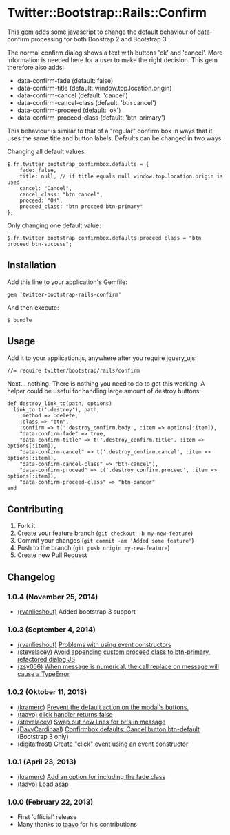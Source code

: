 # Twitter::Bootstrap::Rails::Confirm

This gem adds some javascript to change the default behaviour of data-confirm processing for both Boostrap 2 and Bootstrap 3.

The normal confirm dialog shows a text with buttons 'ok' and 'cancel'. More information is needed here for a user to make the right decision. This gem therefore also adds:

* data-confirm-fade (default: false)
* data-confirm-title (default: window.top.location.origin)
* data-confirm-cancel (default: 'cancel')
* data-confirm-cancel-class (default: 'btn cancel')
* data-confirm-proceed (default: 'ok')
* data-confirm-proceed-class (default: 'btn-primary')

This behaviour is similar to that of a "regular" confirm box in ways that it uses the same title and button labels. Defaults can be changed in two ways:

Changing all default values:

    $.fn.twitter_bootstrap_confirmbox.defaults = {
        fade: false,
        title: null, // if title equals null window.top.location.origin is used
        cancel: "Cancel",
        cancel_class: "btn cancel",
        proceed: "OK",
        proceed_class: "btn proceed btn-primary"
    };

Only changing one default value:

    $.fn.twitter_bootstrap_confirmbox.defaults.proceed_class = "btn proceed btn-success";

## Installation

Add this line to your application's Gemfile:

    gem 'twitter-bootstrap-rails-confirm'

And then execute:

    $ bundle

## Usage

Add it to your application.js, anywhere after you require jquery_ujs:

    //= require twitter/bootstrap/rails/confirm

Next... nothing. There is nothing you need to do to get this working. A helper could be useful for handling large amount of destroy buttons:

    def destroy_link_to(path, options)
      link_to t('.destroy'), path, 
        :method => :delete,
        :class => "btn",
        :confirm => t('.destroy_confirm.body', :item => options[:item]),
        "data-confirm-fade" => true,
        "data-confirm-title" => t('.destroy_confirm.title', :item => options[:item]),
        "data-confirm-cancel" => t('.destroy_confirm.cancel', :item => options[:item]),
        "data-confirm-cancel-class" => "btn-cancel"),
        "data-confirm-proceed" => t('.destroy_confirm.proceed', :item => options[:item]),
        "data-confirm-proceed-class" => "btn-danger"
    end

## Contributing

1. Fork it
2. Create your feature branch (`git checkout -b my-new-feature`)
3. Commit your changes (`git commit -am 'Added some feature'`)
4. Push to the branch (`git push origin my-new-feature`)
5. Create new Pull Request

## Changelog

### 1.0.4 (November 25, 2014)

* [(rvanlieshout)](https://github.com/rvanlieshout) Added bootstrap 3 support

### 1.0.3 (September 4, 2014)

* [(rvanlieshout)](https://github.com/rvanlieshout) [Problems with using event constructors](https://github.com/bluerail/twitter-bootstrap-rails-confirm/issues/18)
* [(stevelacey)](https://github.com/stevelacey) [Avoid appending custom proceed class to btn-primary, refactored dialog JS](https://github.com/bluerail/twitter-bootstrap-rails-confirm/pull/17)
* [(zsy056)](https://github.com/zsy056) [When message is numerical, the call replace on message will cause a TypeError](https://github.com/bluerail/twitter-bootstrap-rails-confirm/pull/22)

### 1.0.2 (Oktober 11, 2013)

* [(kramerc)](https://github.com/kramerc) [Prevent the default action on the modal's buttons.](https://github.com/bluerail/twitter-bootstrap-rails-confirm/pull/9)
* [(taavo)](https://github.com/taavo) [click handler returns false](https://github.com/bluerail/twitter-bootstrap-rails-confirm/pull/6)
* [(stevelacey)](https://github.com/stevelacey) [Swap out new lines for br's in message](https://github.com/bluerail/twitter-bootstrap-rails-confirm/pull/16)
* [(DavyCardinaal)](https://github.com/DavyCardinaal) [Confirmbox defaults: Cancel button btn-default](https://github.com/bluerail/twitter-bootstrap-rails-confirm/pull/15) (Bootstrap 3 only)
* [(digitalfrost)](https://github.com/digitalfrost) [Create "click" event using an event constructor](https://github.com/bluerail/twitter-bootstrap-rails-confirm/pull/14)

### 1.0.1 (April 23, 2013)

* [(kramerc)](https://github.com/kramerc) [Add an option for including the fade class](https://github.com/bluerail/twitter-bootstrap-rails-confirm/pull/8)
* [(taavo)](https://github.com/taavo) [Load asap](https://github.com/bluerail/twitter-bootstrap-rails-confirm/pull/5)

### 1.0.0 (February 22, 2013)

* First 'official' release
* Many thanks to [taavo](https://github.com/taavo) for his contributions
